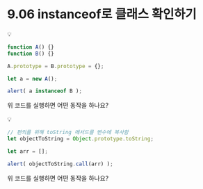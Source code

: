 # 9.06 instanceof로 클래스 확인하기 

💡
```javascript
function A() {}
function B() {}

A.prototype = B.prototype = {};

let a = new A();

alert( a instanceof B );
```
위 코드를 실행하면 어떤 동작을 하나요?

💡
```javascript
// 편의를 위해 toString 메서드를 변수에 복사함
let objectToString = Object.prototype.toString;

let arr = [];

alert( objectToString.call(arr) );
```
위 코드를 실행하면 어떤 동작을 하나요?
